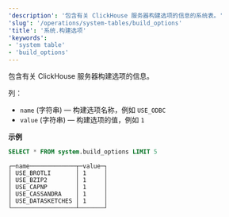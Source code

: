 ```yaml
---
'description': '包含有关 ClickHouse 服务器构建选项的信息的系统表。'
'slug': '/operations/system-tables/build_options'
'title': '系统.构建选项'
'keywords':
- 'system table'
- 'build_options'
---
```




包含有关 ClickHouse 服务器构建选项的信息。

列：

- `name` (字符串) — 构建选项名称，例如 `USE_ODBC`
- `value` (字符串) — 构建选项的值，例如 `1`

**示例**

```sql
SELECT * FROM system.build_options LIMIT 5
```

```text
┌─name─────────────┬─value─┐
│ USE_BROTLI       │ 1     │
│ USE_BZIP2        │ 1     │
│ USE_CAPNP        │ 1     │
│ USE_CASSANDRA    │ 1     │
│ USE_DATASKETCHES │ 1     │
└──────────────────┴───────┘
```
